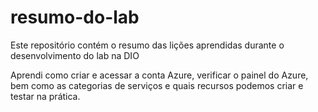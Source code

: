 # resumo-do-lab
Este repositório contém o resumo das lições aprendidas durante o desenvolvimento do lab na DIO

Aprendi como criar e acessar a conta Azure, verificar o painel do Azure, bem como as categorias de serviços e quais recursos podemos criar e testar na prática.
